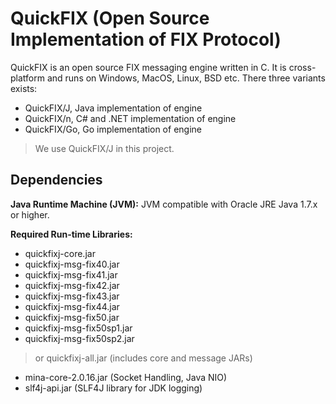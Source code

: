 # QuickFIX (Open Source Implementation of FIX Protocol)

QuickFIX is an open source FIX messaging engine written in C. It is cross-platform and runs on Windows, MacOS, Linux, BSD etc.
There three variants exists:
- QuickFIX/J, Java implementation of engine
- QuickFIX/n, C# and .NET implementation of engine
- QuickFIX/Go, Go implementation of engine

>We use QuickFIX/J in this project.

## Dependencies

**Java Runtime Machine (JVM):** JVM compatible with Oracle JRE Java 1.7.x or higher.

**Required Run-time Libraries:**

- quickfixj-core.jar
- quickfixj-msg-fix40.jar
- quickfixj-msg-fix41.jar
- quickfixj-msg-fix42.jar
- quickfixj-msg-fix43.jar
- quickfixj-msg-fix44.jar
- quickfixj-msg-fix50.jar
- quickfixj-msg-fix50sp1.jar
- quickfixj-msg-fix50sp2.jar

> or quickfixj-all.jar (includes core and message JARs)

- mina-core-2.0.16.jar (Socket Handling, Java NIO)
- slf4j-api.jar (SLF4J library for JDK logging)